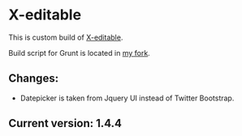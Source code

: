 # X-editable

This is custom build of [X-editable](https://github.com/vitalets/x-editable).

Build script for Grunt is located in [my fork](https://github.com/mishal/x-editable).

## Changes:

 * Datepicker is taken from Jquery UI instead of Twitter Bootstrap.

## Current version: 1.4.4
